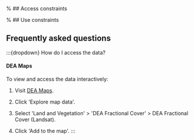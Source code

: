 % ## Access constraints

% ## Use constraints

## Frequently asked questions

:::{dropdown} How do I access the data?
#### DEA Maps

To view and access the data interactively:

1) Visit [DEA Maps](https://maps.dea.ga.gov.au).

2) Click 'Explore map data'.

3) Select 'Land and Vegetation' > 'DEA Fractional Cover' > DEA Fractional Cover (Landsat).

4) Click 'Add to the map'.
:::

